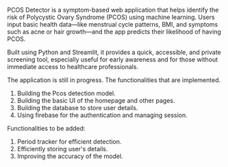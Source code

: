 PCOS Detector is a symptom-based web application that helps identify the risk of Polycystic Ovary Syndrome (PCOS) using machine learning.
Users input basic health data—like menstrual cycle patterns, BMI, and symptoms such as acne or hair growth—and the app predicts their likelihood of having PCOS.

Built using Python and Streamlit, it provides a quick, accessible, and private screening tool, especially useful for early awareness and for those without immediate access to healthcare professionals.


The application is still in progress.
The functionalities that are implemented.
1. Building the Pcos detection model.
2. Building the basic UI of the homepage and other pages.
3. Building the database to store user details.
4. Using firebase for the authentication and managing session.

Functionalities to be added:
1. Period tracker for efficient detection.
2. Efficiently storing user's details.
3. Improving the accuracy of the model.
